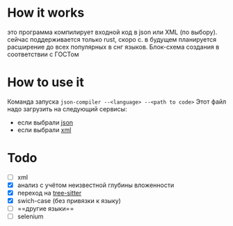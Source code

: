 # How it works
это программа компилирует входной код в json или XML (по выбору). сейчас поддерживается только rust, скоро с. в будущем планируется расширение до всех популярных в снг языков. Блок-схема создания в соответствии с ГОСТом
# How to use it
 Команда запуска `json-compiler --<language> --<path to code>`
 Этот файл надо загрузить на следующий сервисы: 
- если выбрали [json](https://programforyou.ru/block-diagram-redactor)
- если выбрали [xml](https://app.diagrams.net/)
# Todo
- [ ] xml
- [x] анализ с учётом неизвестной глубины вложенности
- [x] переход на [tree-sitter](https://tree-sitter.github.io/tree-sitter/)
- [x] swich-case (без привязки к языку)
- [ ] ==другие языки==
- [ ] selenium
